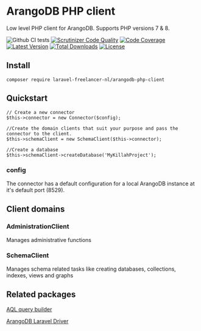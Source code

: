 # ArangoDB PHP client

Low level PHP client for ArangoDB. Supports PHP versions 7 & 8.

![Github CI tests](https://github.com/LaravelFreelancerNL/arangodb-php-client/workflows/CI%20tests/badge.svg)
[![Scrutinizer Code Quality](https://scrutinizer-ci.com/g/LaravelFreelancerNL/arangodb-php-client/badges/quality-score.png?b=next)](https://scrutinizer-ci.com/g/LaravelFreelancerNL/arangodb-php-client/?branch=next)
[![Code Coverage](https://scrutinizer-ci.com/g/LaravelFreelancerNL/arangodb-php-client/badges/coverage.png?b=next)](https://scrutinizer-ci.com/g/LaravelFreelancerNL/arangodb-php-client/?branch=next)
<a href="https://packagist.org/packages/laravel-freelancer-nl/arangodb-php-client"><img src="https://poser.pugx.org/laravel-freelancer-nl/arangodb-php-client/v/unstable" alt="Latest Version"></a>
<a href="https://packagist.org/packages/laravel-freelancer-nl/arangodb-php-client"><img src="https://poser.pugx.org/laravel-freelancer-nl/arangodb-php-client/downloads" alt="Total Downloads"></a>
<a href="https://packagist.org/packages/laravel-freelancer-nl/arangodb-php-client"><img src="https://poser.pugx.org/laravel-freelancer-nl/arangodb-php-client/license" alt="License"></a>

## Install

```
composer require laravel-freelancer-nl/arangodb-php-client
```
## Quickstart

``` 
// Create a new connector        
$this->connector = new Connector($config);

//Create the domain clients that suit your purpose and pass the connector to the client.
$this->schemaClient = new SchemaClient($this->connector);

//Create a database
$this->schemaClient->createDatabase('MyKillahProject');
```

### config
The connector has a default configuration for a local ArangoDB instance at it's default port (8529).

## Client domains
### AdministrationClient
Manages administrative functions


### SchemaClient
Manages schema related tasks like creating databases, collections, indexes, views and graphs

## Related packages
[AQL query builder](https://github.com/LaravelFreelancerNL/fluentaql)

[ArangoDB Laravel Driver](https://github.com/LaravelFreelancerNL/laravel-arangodb)